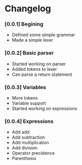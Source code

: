 # Changelog

### [0.0.1] Begining
  - Defined some simple grammar
  - Made a simple lexer
### [0.0.2] Basic parser
  - Started working on parser
  - Added tokens to lexer
  - Can parse a return statement
### [0.0.3] Variables
  - More tokens
  - Variable support
  - Started working on expressions
### [0.0.4] Expressions
  - Add add
  - Add subtraction
  - Add multiplication
  - Add division
  - Operator precidence
  - Parenthesis
<!-- ### [0.0.5] If/else -->
<!-- ### [0.0.6] Functions -->
<!-- ### [0.0.7] Loops -->
<!-- ### [0.0.8] The Neon Executable Format -->
<!-- ### [0.0.9] Generator + Linker -->